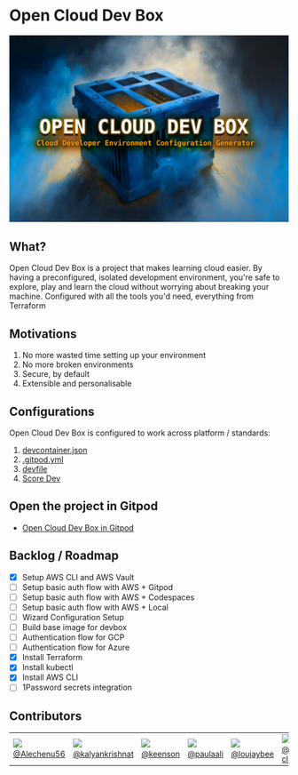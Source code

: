 # Open Cloud Dev Box


![Cloud Dev Box Logo](assets/open-cloud-dev-box-graphic.jpg)

## What? 



Open Cloud Dev Box is a project that makes learning cloud easier. By having a preconfigured, isolated development environment, you're safe to explore, play and learn the cloud without worrying about breaking your machine. Configured with all the tools you'd need, everything from Terraform

## Motivations

1. No more wasted time setting up your environment
2. No more broken environments
3. Secure, by default
4. Extensible and personalisable

## Configurations

Open Cloud Dev Box is configured to work across platform / standards:

1. [devcontainer.json](https://code.visualstudio.com/docs/devcontainers/containers)
2. [.gitpod.yml](https://www.gitpod.io/docs/references/gitpod-yml)
3. [devfile](https://devfile.io)
4. [Score Dev](https://score.dev)


## Open the project in Gitpod

- [Open Cloud Dev Box in Gitpod](https://gitpod.io/#github.com/openupthecloud/open-cloud-dev-box)

## Backlog / Roadmap 


- [x] Setup AWS CLI and AWS Vault
- [ ] Setup basic auth flow with AWS + Gitpod
- [ ] Setup basic auth flow with AWS + Codespaces
- [ ] Setup basic auth flow with AWS + Local
- [ ] Wizard Configuration Setup
- [ ] Build base image for devbox
- [ ] Authentication flow for GCP
- [ ] Authentication flow for Azure
- [x] Install Terraform
- [x] Install kubectl
- [x] Install AWS CLI
- [ ] 1Password secrets integration

## Contributors

<table>
  <tbody>
    <tr>
      <td> <img src="https://avatars.githubusercontent.com/u/114057462"> <a href="https://github.com/Alechenu56">@Alechenu56</a> </td>
      <td> <img src="https://avatars.githubusercontent.com/u/59216632"> <a href="https://github.com/kalyankrishnat">@kalyankrishnat</a> </td>
      <td> <img src="https://avatars.githubusercontent.com/u/42813410"> <a href="https://github.com/keenson">@keenson</a> </td>
      <td> <img src="https://avatars.githubusercontent.com/u/39441893"> <a href="https://github.com/paulaali">@paulaali</a> </td>
      <td> <img src="https://avatars.githubusercontent.com/u/5528307"> <a href="https://github.com/loujaybee">@loujaybee</a> </td>
      <td> <img src="https://avatars.githubusercontent.com/u/79701423"> <a href="https://github.com/prasanth-cloud">@prasanth-cloud</a> </td>
      <td> <img src="https://github.com/Siddhant-K-code.png"> <a href="https://github.com/Siddhant-K-code">@Siddhant-K-code</a> </td>
    </tr>
   </tbody>
</table>
